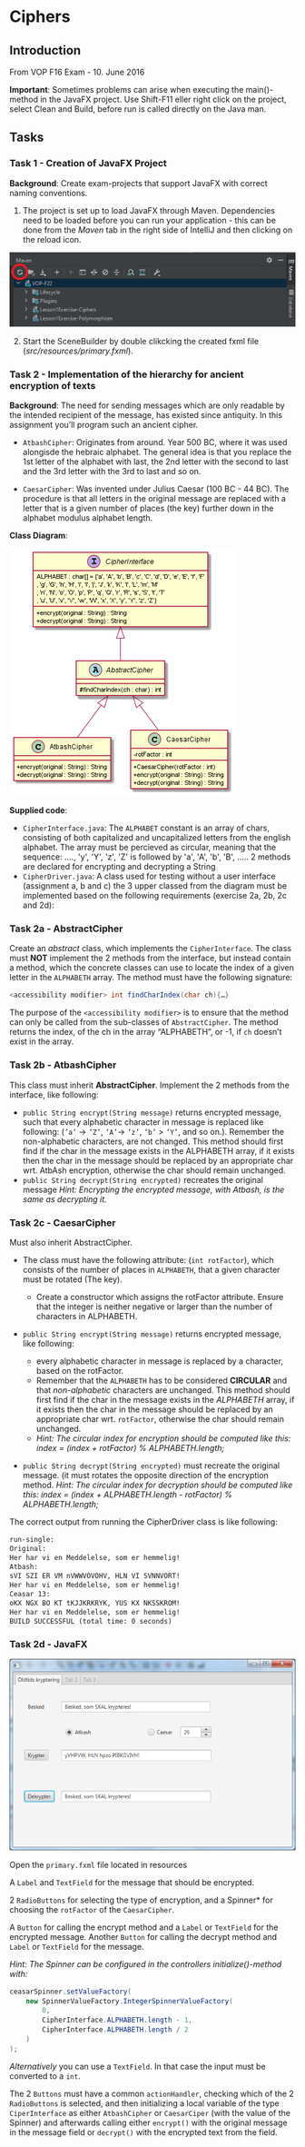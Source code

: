 # Ciphers

## Introduction

From VOP F16 Exam - 10. June 2016

**Important**: Sometimes problems can arise when executing the main()-method in the JavaFX project.
Use Shift-F11 eller right click on the project, select Clean and Build, before run is called directly on the Java man.

## Tasks

### Task 1 - Creation of JavaFX Project

**Background**: Create exam-projects that support JavaFX with correct naming conventions. 

1. The project is set up to load JavaFX through Maven. Dependencies need to be loaded before you can run your application - this can be done from the _Maven_ tab in the right side of IntelliJ and then clicking on the reload icon.

![alt text](assets/maven-reload.png)

2. Start the SceneBuilder by double clikcking the created fxml file (_src/resources/primary.fxml_).

### Task 2 - Implementation of the hierarchy for ancient encryption of texts

**Background**: The need for sending messages which are only readable by the intended recipient of the message, has existed since antiquity. In this assignment you’ll program such an ancient cipher.

- `AtbashCipher`: Originates from around. Year 500 BC, where it was used alongisde the hebraic alphabet. The general idea is that you replace the 1st letter of the alphabet with last, the 2nd letter with the second to last and the 3rd letter with the 3rd to last and so on.

- `CaesarCipher`: Was invented under Julius Caesar (100 BC - 44 BC). The procedure is that all letters in the original message are replaced with a letter that is a given number of places (the key) further down in the alphabet modulus alphabet length.

**Class Diagram**:

![Class Diagram](assets/Ciphers.png)

**Supplied code**:

- `CipherInterface.java`: The `ALPHABET` constant is an array of chars, consisting of both capitalized and uncapitalized letters from the english alphabet. The array must be percieved as
  circular, meaning that the sequence: ...., 'y', 'Y', 'z', 'Z' is followed by 'a', 'A', 'b', 'B', ..... 2 methods are declared for encrypting and decrypting a String
- `CipherDriver.java`: A class used for testing without a user interface (assignment a, b and c) the 3 upper classed from the diagram must be implemented based on the following requirements (exercise 2a, 2b, 2c and 2d):

### Task 2a - AbstractCipher

Create an _abstract_ class, which implements the `CipherInterface`. The class must **NOT** implement the 2 methods from the interface, but instead contain a method, which the concrete classes can use to locate the index of a given letter in the `ALPHABETH` array. The method must have the following signature:

```java
<accessibility modifier> int findCharIndex(char ch){…}
```

The purpose of the `<accessibility modifier>` is to ensure that the method can only be called from the sub-classes of `AbstractCipher`. The method returns the index, of the ch in the array “ALPHABETH”, or -1, if `ch` doesn’t exist in the array.

### Task 2b - AtbashCipher

This class must inherit __AbstractCipher__. Implement the 2 methods from the interface, like following:

- `public String encrypt(String message)` returns encrypted message, such that every alphabetic character in message is replaced like following: (`’a’` -> `’Z’`, `’A’`-> `’z’`, `’b’` > `’Y’`, and so on.). Remember the non-alphabetic characters, are not changed. This method should first find if the char in the message exists in the ALPHABETH array, if it exists then the char in the message should be replaced by an appropriate char wrt. AtbAsh encryption, otherwise the char should remain unchanged.
- `public String decrypt(String encrypted)` recreates the original message _Hint: Encrypting the encrypted message, with Atbash, is the same as decrypting it._

### Task 2c - CaesarCipher

Must also inherit AbstractCipher.

- The class must have the following attribute: (`int rotFactor`), which consists of the number of places in `ALPHABETH`, that a given character must be rotated (The key).
  - Create a constructor which assigns the rotFactor attribute. Ensure that the integer is neither negative or larger than the number of characters in ALPHABETH.
- `public String encrypt(String message)` returns encrypted message, like following:
  - every alphabetic character in message is replaced by a character, based on the rotFactor.
  - Remember that the `ALPHABETH` has to be considered **CIRCULAR** and that _non-alphabetic_ characters are unchanged. This method should first find if the char in the message exists in the _ALPHABETH_ array, if it exists then the char in the message should be replaced by an appropriate char wrt. `rotFactor`, otherwise the char should remain unchanged.
  - _Hint: The circular index for encryption should be computed like this:
     index = (index + rotFactor) % ALPHABETH.length;_

- `public String decrypt(String encrypted)` must recreate the original message. (it must rotates the opposite direction of the encryption method. 
_Hint: The circular index for decryption should be computed like this:
   index = (index + ALPHABETH.length - rotFactor) % ALPHABETH.length;_


The correct output from running the CipherDriver class is like following: 
```
run-single:
Original:
Her har vi en Meddelelse, som er hemmelig!
Atbash:
sVI SZI ER VM nVWWVOVOHV, HLN VI SVNNVORT!
Her har vi en Meddelelse, som er hemmelig!
Ceasar 13:
oKX NGX BO KT tKJJKRKRYK, YUS KX NKSSKROM!
Her har vi en Meddelelse, som er hemmelig!
BUILD SUCCESSFUL (total time: 0 seconds)
```

### Task 2d - JavaFX

![Class Diagram](assets/ui.png)

Open the `primary.fxml` file located in resources

A `Label` and `TextField` for the message that should be encrypted.

2 `RadioButtons` for selecting the type of encryption, and a Spinner* for
choosing the `rotFactor` of the `CaesarCipher`.

A `Button` for calling the encrypt method and a `Label` or `TextField` for the encrypted message.
Another `Button` for calling the decrypt method and `Label` or `TextField` for the message.

_Hint: The Spinner can be configured in the controllers initialize()-method with:_
```java
ceasarSpinner.setValueFactory(
    new SpinnerValueFactory.IntegerSpinnerValueFactory(
        0,
        CipherInterface.ALPHABETH.length - 1,
        CipherInterface.ALPHABETH.length / 2
    )
);
```

_Alternatively_ you can use a `TextField`. In that case the input must be converted to a `int`.

The 2 `Buttons` must have a common `actionHandler`, checking which of the 2 `RadioButtons` is selected, and then initializing a local variable of the type `CiperInterface` as either `AtbashCipher` or `CaesarCiper` (with the value of the Spinner) and afterwards calling either `encrypt()` with the original message in the message field or `decrypt()` with the encrypted text from the field.

